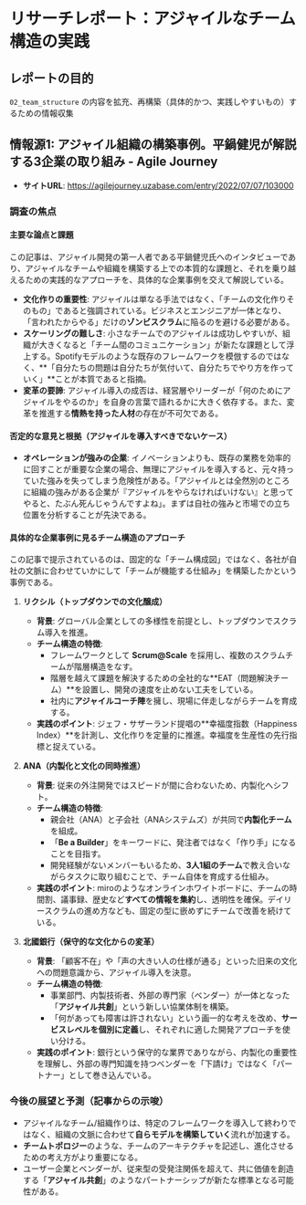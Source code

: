 # リサーチレポート：アジャイルなチーム構造の実践

## レポートの目的
`02_team_structure` の内容を拡充、再構築（具体的かつ、実践しやすいもの）するための情報収集

## 情報源1: アジャイル組織の構築事例。平鍋健児が解説する3企業の取り組み - Agile Journey

*   **サイトURL**: https://agilejourney.uzabase.com/entry/2022/07/07/103000

### 調査の焦点

#### 主要な論点と課題

この記事は、アジャイル開発の第一人者である平鍋健児氏へのインタビューであり、アジャイルなチームや組織を構築する上での本質的な課題と、それを乗り越えるための実践的なアプローチを、具体的な企業事例を交えて解説している。

*   **文化作りの重要性**: アジャイルは単なる手法ではなく、「チームの文化作りそのもの」であると強調されている。ビジネスとエンジニアが一体となり、「言われたからやる」だけの**ゾンビスクラム**に陥るのを避ける必要がある。
*   **スケーリングの難しさ**: 小さなチームでのアジャイルは成功しやすいが、組織が大きくなると「チーム間のコミュニケーション」が新たな課題として浮上する。Spotifyモデルのような既存のフレームワークを模倣するのではなく、**「自分たちの問題は自分たちが気付いて、自分たちでやり方を作っていく」**ことが本質であると指摘。
*   **変革の要諦**: アジャイル導入の成否は、経営層やリーダーが「何のためにアジャイルをやるのか」を自身の言葉で語れるかに大きく依存する。また、変革を推進する**情熱を持った人材**の存在が不可欠である。

#### 否定的な意見と根拠（アジャイルを導入すべきでないケース）

*   **オペレーションが強みの企業**: イノベーションよりも、既存の業務を効率的に回すことが重要な企業の場合、無理にアジャイルを導入すると、元々持っていた強みを失ってしまう危険性がある。「アジャイルとは全然別のところに組織の強みがある企業が『アジャイルをやらなければいけない』と思ってやると、たぶん死んじゃうんですよね」。まずは自社の強みと市場での立ち位置を分析することが先決である。

#### 具体的な企業事例に見るチーム構造のアプローチ

この記事で提示されているのは、固定的な「チーム構成図」ではなく、各社が自社の文脈に合わせていかにして「チームが機能する仕組み」を構築したかという事例である。

1.  **リクシル（トップダウンでの文化醸成）**
    *   **背景**: グローバル企業としての多様性を前提とし、トップダウンでスクラム導入を推進。
    *   **チーム構造の特徴**:
        *   フレームワークとして **Scrum@Scale** を採用し、複数のスクラムチームが階層構造をなす。
        *   階層を越えて課題を解決するための全社的な**EAT（問題解決チーム）**を設置し、開発の速度を止めない工夫をしている。
        *   社内に**アジャイルコーチ陣**を擁し、現場に伴走しながらチームを育成する。
    *   **実践のポイント**: ジェフ・サザーランド提唱の**幸福度指数（Happiness Index）**を計測し、文化作りを定量的に推進。幸福度を生産性の先行指標と捉えている。

2.  **ANA（内製化と文化の同時推進）**
    *   **背景**: 従来の外注開発ではスピードが間に合わないため、内製化へシフト。
    *   **チーム構造の特徴**:
        *   親会社（ANA）と子会社（ANAシステムズ）が共同で**内製化チーム**を組成。
        *   「**Be a Builder**」をキーワードに、発注者ではなく「作り手」になることを目指す。
        *   開発経験がないメンバーもいるため、**3人1組のチーム**で教え合いながらタスクに取り組むことで、チーム自体を育成する仕組み。
    *   **実践のポイント**: miroのようなオンラインホワイトボードに、チームの時間割、議事録、歴史など**すべての情報を集約**し、透明性を確保。デイリースクラムの進め方なども、固定の型に嵌めずにチームで改善を続けている。

3.  **北國銀行（保守的な文化からの変革）**
    *   **背景**: 「顧客不在」や「声の大きい人の仕様が通る」といった旧来の文化への問題意識から、アジャイル導入を決意。
    *   **チーム構造の特徴**:
        *   事業部門、内製技術者、外部の専門家（ベンダー）が一体となった「**アジャイル共創**」という新しい協業体制を構築。
        *   「何があっても障害は許されない」という画一的な考えを改め、**サービスレベルを個別に定義**し、それぞれに適した開発アプローチを使い分ける。
    *   **実践のポイント**: 銀行という保守的な業界でありながら、内製化の重要性を理解し、外部の専門知識を持つベンダーを「下請け」ではなく「パートナー」として巻き込んでいる。

### 今後の展望と予測（記事からの示唆）

*   アジャイルなチーム/組織作りは、特定のフレームワークを導入して終わりではなく、組織の文脈に合わせて**自らモデルを構築していく**流れが加速する。
*   **チームトポロジー**のような、チームのアーキテクチャを記述し、進化させるための考え方がより重要になる。
*   ユーザー企業とベンダーが、従来型の受発注関係を超えて、共に価値を創造する「**アジャイル共創**」のようなパートナーシップが新たな標準となる可能性がある。 